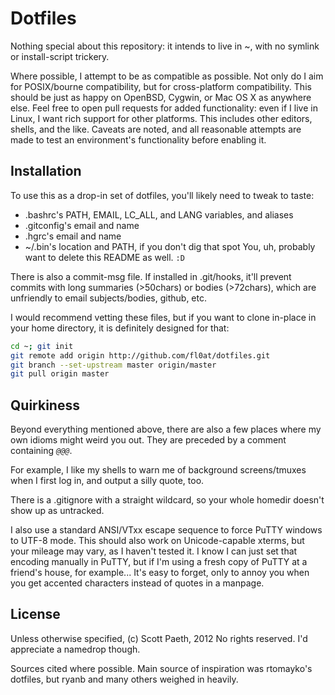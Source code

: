 Dotfiles
========

Nothing special about this repository: it intends to live in ~, with no symlink or install-script trickery.

Where possible, I attempt to be as compatible as possible. Not only do I aim for POSIX/bourne compatibility, but for cross-platform compatibility. This should be just as happy on OpenBSD, Cygwin, or Mac OS X as anywhere else. Feel free to open pull requests for added functionality: even if I live in Linux, I want rich support for other platforms. This includes other editors, shells, and the like.
Caveats are noted, and all reasonable attempts are made to test an environment's functionality before enabling it.

Installation
------------

To use this as a drop-in set of dotfiles, you'll likely need to tweak to taste:
 * .bashrc's PATH, EMAIL, LC_ALL, and LANG variables, and aliases
 * .gitconfig's email and name
 * .hgrc's email and name
 * ~/.bin's location and PATH, if you don't dig that spot
You, uh, probably want to delete this README as well. `:D`

There is also a commit-msg file. If installed in .git/hooks, it'll prevent commits with long summaries (>50chars) or bodies (>72chars), which are unfriendly to email subjects/bodies, github, etc.

I would recommend vetting these files, but if you want to clone in-place in your home directory, it is definitely designed for that:

```bash
cd ~; git init
git remote add origin http://github.com/fl0at/dotfiles.git
git branch --set-upstream master origin/master
git pull origin master
```


Quirkiness
----------

Beyond everything mentioned above, there are also a few places where my own idioms might weird you out. They are preceded by a comment containing _`@@@`_.

For example, I like my shells to warn me of background screens/tmuxes when I first log in, and output a silly quote, too.

There is a .gitignore with a straight wildcard, so your whole homedir doesn't show up as untracked.

I also use a standard ANSI/VTxx escape sequence to force PuTTY windows to UTF-8 mode. This should also work on Unicode-capable xterms, but your mileage may vary, as I haven't tested it.
I know I can just set that encoding manually in PuTTY, but if I'm using a fresh copy of PuTTY at a friend's house, for example... It's easy to forget, only to annoy you when you get accented characters instead of quotes in a manpage.

License
-------

Unless otherwise specified, (c) Scott Paeth, 2012
No rights reserved. I'd appreciate a namedrop though.

Sources cited where possible. Main source of inspiration was rtomayko's dotfiles, but ryanb and many others weighed in heavily.
